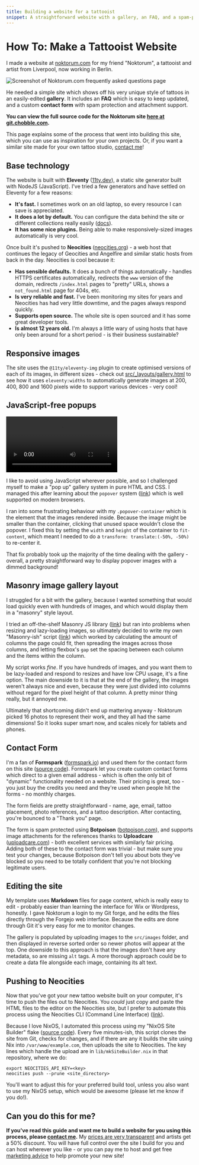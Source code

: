 ```yaml
---
title: Building a website for a tattooist
snippet: A straightforward website with a gallery, an FAQ, and a spam-protected contact form with attachment support.
---
```


# How To: Make a Tattooist Website

I made a website at [noktorum.com](https://noktorum.com) for my friend "Noktorum", a tattooist and artist from Liverpool, now working in Berlin.

![Screenshot of Noktorum.com frequently asked questions page](/assets/guides-noktorum-screenshot.webp)

He needed a simple site which shows off his very unique style of tattoos in an easily-edited **gallery**. It includes an **FAQ** which is easy to keep updated, and a custom **contact form** with spam protection and attachment support.

**You can view the full source code for the Noktorum site [here at git.chobble.com](https://git.chobble.com/hosted-by-chobble/noktorum).**

This page explains some of the process that went into building this site, which you can use as inspiration for your own projects. Or, if you want a similar site made for your own tattoo studio, [contact me](/contact/)!

## Base technology

The website is built with **Eleventy** ([11ty.dev](https://www.11ty.dev/)), a static site generator built with NodeJS (JavaScript). I've tried a few generators and have settled on Eleventy for a few reasons:

- **It's fast.** I sometimes work on an old laptop, so every resource I can save is appreciated.
- **It does a lot by default.** You can configure the data behind the site or different collections really easily ([docs](https://www.11ty.dev/docs/data/)).
- **It has some nice plugins.** Being able to make responsively-sized images automatically is very cool.

Once built it's pushed to **Neocities** ([neocities.org](https://neocities.org/)) - a web host that continues the legacy of Geocities and Angelfire and similar static hosts from back in the day. Neocities is cool because it:

- **Has sensible defaults.** It does a bunch of things automatically - handles HTTPS certificates automatically, redirects the `www` version of the domain, redirects `/index.html` pages to "pretty" URLs, shows a `not_found.html` page for 404s, etc.
- **Is very reliable and fast.** I've been monitoring my sites for years and Neocities has had very little downtime, and the pages always respond quickly.
- **Supports open source.** The whole site is open sourced and it has some great developer tools.
- **Is almost 12 years old.** I'm always a little wary of using hosts that have only been around for a short period - is their business sustainable?

## Responsive images

The site uses the `@11ty/eleventy-img` plugin to create optimised versions of each of its images, in different sizes - check out [src/\_layouts/gallery.html](https://git.chobble.com/hosted-by-chobble/noktorum/src/branch/main/src/_layouts/gallery.html) to see how it uses `eleventy:widths` to automatically generate images at 200, 400, 800 and 1600 pixels wide to support various devices - very cool!

## JavaScript-free popups

<video autoplay loop>
  <source
    src="/assets/guides-noktorum-gallery-compressed.webm"
    type="video/webm"
  />
  Opening and closing images in the Noktorum gallery on desktop
</video>

I like to avoid using JavaScript wherever possible, and so I challenged myself to make a "pop up" gallery system in pure HTML and CSS. I managed this after learning about the `popover` system ([link](https://developer.mozilla.org/en-US/docs/Web/HTML/Global_attributes/popover)) which is well supported on modern browsers.

I ran into some frustrating behaviour with my `.popover-container` which is the element that the images rendered inside. Because the image might be smaller than the container, clicking that unused space wouldn't close the popover. I fixed this by setting the `width` and `height` of the container to `fit-content`, which meant I needed to do a `transform: translate:(-50%, -50%)` to re-center it.

That fix probably took up the majority of the time dealing with the gallery - overall, a pretty straightforward way to display popover images with a dimmed background!

## Masonry image gallery layout

I struggled for a bit with the gallery, because I wanted something that would load quickly even with hundreds of images, and which would display them in a "masonry" style layout.

I tried an off-the-shelf Masonry JS library ([link](https://masonry.desandro.com/)) but ran into problems when resizing and lazy-loading images, so ultimately decided to write my own "Masonry-ish" script ([link](https://git.chobble.com/hosted-by-chobble/noktorum/src/branch/main/src/assets/masonry.js)) which worked by calculating the amount of columns the page could fit, then spreading the images across those columns, and letting flexbox's `gap` set the spacing between each column and the items within the column.

My script works _fine_. If you have hundreds of images, and you want them to be lazy-loaded and respond to resizes and have low CPU usage, it's a fine option. The main downside to it is that at the end of the gallery, the images weren't always nice and even, because they were just divided into columns without regard for the pixel height of that column. A pretty minor thing really, but it annoyed me.

Ultimately that shortcoming didn't end up mattering anyway - Noktorum picked 16 photos to represent their work, and they all had the same dimensions! So it looks super smart now, and scales nicely for tablets and phones.

## Contact Form

I'm a fan of **Formspark** ([formspark.io](https://formspark.io)) and used them for the contact form on this site ([source code](https://git.chobble.com/hosted-by-chobble/noktorum/src/branch/main/src/_includes/contact-form.html)). Formspark let you create custom contact forms which direct to a given email address - which is often the only bit of "dynamic" functionality needed on a website. Their pricing is great, too - you just buy the credits you need and they're used when people hit the forms - no monthly charges.

The form fields are pretty straightforward - name, age, email, tattoo placement, photo references, and a tattoo description. After contacting, you're bounced to a "Thank you" page.

The form is spam protected using **Botpoison** ([botpoison.com](https://botpoison.com/)), and supports image attachments for the references thanks to **Uploadcare** ([uploadcare.com](https://uploadcare.com/)) - both excellent services with similarly fair pricing. Adding both of these to the contact form was trivial - but make sure you test your changes, because Botpoison don't tell you about bots they've blocked so you need to be totally confident that you're not blocking legitimate users.

## Editing the site

My template uses **Markdown** files for page content, which is really easy to edit - probably easier than learning the interface for Wix or Wordpress, honestly. I gave Noktorum a login to my Git forge, and he edits the files directly through the Forgejo web interface. Because the edits are done through Git it's very easy for me to monitor changes.

The gallery is populated by uploading images to the `src/images` folder, and then displayed in reverse sorted order so newer photos will appear at the top. One downside to this approach is that the images don't have any metadata, so are missing `alt` tags. A more thorough approach could be to create a data file alongside each image, containing its alt text.

## Pushing to Neocities

Now that you've got your new tattoo website built on your computer, it's time to push the files out to Neocities. You _could_ just copy and paste the HTML files to the editor on the Neocities site, but I prefer to automate this process using the Neocities CLI (Command Line Interface) ([link](https://neocities.org/cli)).

Because I love NixOS, I automated this process using my "NixOS Site Builder" flake ([source code](https://git.chobble.com/chobble/nixos-site-builder)). Every five minutes-ish, this script clones the site from Git, checks for changes, and if there are any it builds the site using Nix into `/var/www/example.com`, then uploads the site to Neocities. The key lines which handle the upload are in `lib/mkSiteBuilder.nix` in that repository, where we do:

```
export NEOCITIES_API_KEY=<key>
neocities push --prune <site_directory>
```

You'll want to adjust this for your preferred build tool, unless you also want to use my NixOS setup, which would be awesome (please let me know if you do!).

## Can you do this for me?

**If you've read this guide and want me to build a website for you using this process, please [contact me](/contact/).** My [prices are very transparent](/prices/) and artists get a 50% discount. You will have full control over the site I build for you and can host wherever you like - or you can pay me to host and get free [marketing advice](/services/patreon/) to help promote your new site!
